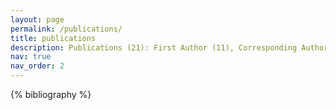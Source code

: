 ```yaml
---
layout: page
permalink: /publications/
title: publications
description: Publications (21): First Author (11), Corresponding Author(3). CCF-A (13): First Author (7), Corresponding Author (2).
nav: true
nav_order: 2
---
```


<!-- _pages/publications.md -->
<div class="publications">

{% bibliography %}

</div>
